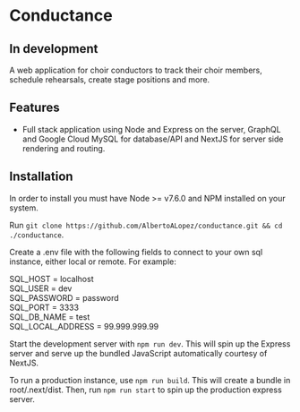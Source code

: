 # Conductance

## In development
A web application for choir conductors to track their choir members, schedule rehearsals, create stage positions and more.

## Features

* Full stack application using Node and Express on the server, GraphQL and Google Cloud MySQL for database/API and NextJS 
  for server side rendering and routing.
  
## Installation

In order to install you must have Node >= v7.6.0 and NPM installed on your system.

Run `git clone https://github.com/AlbertoALopez/conductance.git && cd ./conductance`.

Create a .env file with the following fields to connect to your own sql instance, either local or remote. For example:

SQL_HOST = localhost\
SQL_USER = dev\
SQL_PASSWORD = password\
SQL_PORT = 3333\
SQL_DB_NAME = test\
SQL_LOCAL_ADDRESS = 99.999.999.99

Start the development server with `npm run dev`. This will spin up the Express server and serve up the bundled JavaScript
automatically courtesy of NextJS.

To run a production instance, use `npm run build`. This will create a bundle in root/.next/dist. Then, run
`npm run start` to spin up the production express server.
